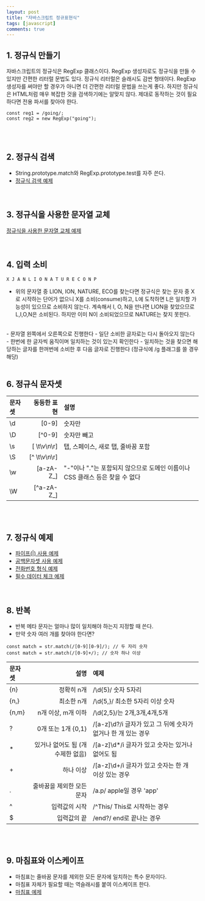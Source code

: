```yaml
---
layout: post
title: "자바스크립트 정규표현식"
tags: [javascript]
comments: true
---
```


## 1. 정규식 만들기 
자바스크립트의 정규식은 RegExp 클래스이다. RegExp 생성자로도 정규식을 만들 수 있지만 간편한 리터럴 문법도 있다. 정규식 리터럴은 슬래시도 감싼 형태이다. RegExp 생성자를 써야만 할 경우가 아니면 더 간편한 리터럴 문법을 쓰는게 좋다. 하지만 정규식은 HTML처럼 매우 복잡한 것을 검색하기에는 알맞지 않다. 제대로 동작하는 것이 필요하다면 전용 파서를 찾아야 한다.

```
const reg1 = /going/;
const reg2 = new RegExp("going");
```  
<br/><br/>

## 2. 정규식 검색
- String.prototype.match와 RegExp.prototype.test를 자주 쓴다.  
- [정규식 검색 예제](https://github.com/yoojh9/learning-javascript-example/blob/master/ch17/reg-search-test.js)  
<br/><br/>

## 3. 정규식을 사용한 문자열 교체
[정규식을 사용한 문자열 교체 예제](https://github.com/yoojh9/learning-javascript-example/blob/master/ch17/reg-replace-test.js)  
<br/><br/>

## 4. 입력 소비  
```
X J A N L I O N A T U R E C O N P
```  
- 위의 문자열 중 LION, ION, NATURE, ECO를 찾는다면 정규식은 찾는 문자 중 X로 시작하는 단어가 없으니 X를 소비(consume)하고, L에 도착하면 L은 일치할 가능성이 있으므로 소비하지 않는다. 계속해서 I, O, N을 만나면 LION을 찾았으므로 L,I,O,N은 소비된다. 하지만 이미 N이 소비되었으므로 NATURE는 찾지 못한다.
<br/>
- 문자열 왼쪽에서 오른쪽으로 진행한다
- 일단 소비한 글자로는 다시 돌아오지 않는다
- 한번에 한 글자씩 움직이며 일치하는 것이 있는지 확인한다
- 일치하는 것을 찾으면 해당하는 글자를 한꺼번에 소비한 후 다음 글자로 진행한다 (정규식에 /g 플래그를 쓸 경우 해당)
<br/><br/>

## 6. 정규식 문자셋  

| 문자셋 | 동등한  표현 | 설명 |
|:-----|----:|:-----|
|\d |  [0-9]  | 숫자만 |
|\D |  [^0-9]  | 숫자만 빼고 |
|\s |  [ \t\v\n\r]  | 탭, 스페이스, 새로 탭, 줄바꿈 포함 |
|\S |  [^ \t\v\n\r]  | 
|\w |  [a-zA-Z_]  | "-"이나 "."는 포함되지 않으므로 도메인 이름이나 CSS 클래스 등은 찾을 수 없다 |
|\W |  [^a-zA-Z_]  |  

<br/><br/>
## 7. 정규식 예제  
- [파이프(\|) 사용 예제](https://github.com/yoojh9/learning-javascript-example/blob/master/ch17/reg-alternation-test.js)  
- [공백문자셋 사용 예제](https://github.com/yoojh9/learning-javascript-example/blob/master/ch17/reg-space-test.js)  
- [전화번호 형식 예제](https://github.com/yoojh9/learning-javascript-example/blob/master/ch17/reg-phone-number-test.js)  
- [필수 데이터 체크 예제](https://github.com/yoojh9/learning-javascript-example/blob/master/ch17/reg-required-test.js)  
<br/><br/>

## 8. 반복
- 반복 메타 문자는 얼마나 많이 일치해야 하는지 지정할 때 쓴다.
- 만약 숫자 여러 개를 찾아야 한다면?  

```
const match = str.match(/[0-9][0-9]/); // 두 자리 숫자
const match = str.match(/[0-9]+/); // 숫자 하나 이상
```  

| 문자셋 | 설명 | 예제 |
|:-----|----:|:-----|
|{n} | 정확히 n개  | /\d{5}/ 숫자 5자리 |
|{n,} | 최소한 n개  | /\d{5,}/ 최소한 5자리 이상 숫자|
|{n,m} | n개 이상, m개 이하  | /\d{2,5}/는 2개,3개,4개,5개 |
| ? | 0개 또는 1개 {0,1}  | /[a-z]\d?/i 글자가 있고 그 뒤에 숫자가 없거나 한 개 있는 경우  | 
| * | 있거나 없어도 됨 (개수제한 없음)  | /[a-z]\d*/i 글자가 있고 숫자는 있거나 없어도 됨 |
| + | 하나 이상 | /[a-z]\d+/i 글자가 있고 숫자는 한 개 이상 있는 경우 | 
| . | 줄바꿈을 제외한 모든 문자 | /a.p/ apple일 경우 'app' |
| ^ | 입력값의 시작 | /^This/ This로 시작하는 경우 |
| $ | 입력값의 끝 | /end?/ end로 끝나는 경우 |

<br/><br/>

## 9. 마침표와 이스케이프
- 마침표는 줄바꿈 문자를 제외한 모든 문자에 일치하는 특수 문자이다.
- 마침표 자체가 필요할 때는 역슬래시를 붙여 이스케이프 한다.
- [마침표 예제](https://github.com/yoojh9/learning-javascript-example/blob/master/ch17/reg-period-test.js)  
